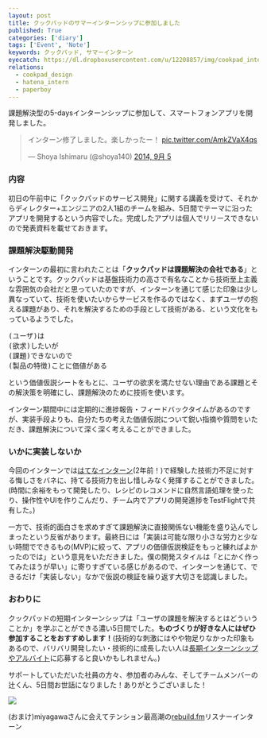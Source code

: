```yaml
---
layout: post
title: クックパッドのサマーインターンシップに参加しました
published: True
categories: ['diary']
tags: ['Event', 'Note']
keywords: クックパッド, サマーインターン
eyecatch: https://dl.dropboxusercontent.com/u/12208857/img/cookpad_internship01.jpg
relations:
  - cookpad_design
  - hatena_intern
  - paperboy
---
```


課題解決型の5-daysインターンシップに参加して、スマートフォンアプリを開発しました。

<blockquote class="twitter-tweet" lang="ja"><p>インターン修了しました。楽しかったー！ <a href="http://t.co/AmkZVaX4qs">pic.twitter.com/AmkZVaX4qs</a></p>&mdash; Shoya Ishimaru (@shoya140) <a href="https://twitter.com/shoya140/status/507864832872153088">2014, 9月 5</a></blockquote>
<script async src="//platform.twitter.com/widgets.js" charset="utf-8"></script>

### 内容

初日の午前中に「クックパッドのサービス開発」に関する講義を受けて、それからディレクター+エンジニアの2人1組のチームを組み、5日間でテーマに沿ったアプリを開発するという内容でした。完成したアプリは個人でリリースできないので発表資料を載せておきます。

<script async class="speakerdeck-embed" data-id="42a7685017f40132350b2ae5b5e9153b" data-ratio="1.33333333333333" src="//speakerdeck.com/assets/embed.js"></script>

### 課題解決駆動開発

インターンの最初に言われたことは「__クックパッドは課題解決の会社である__」ということです。クックパッドは基盤技術力の高さで有名なことから技術至上主義な雰囲気の会社だと思っていたのですが、インターンを通じて感じた印象は少し異なっていて、技術を使いたいからサービスを作るのではなく、まずユーザの抱える課題があり、それを解決するための手段として技術がある、という文化をもっているようでした。
<pre>
(ユーザ)は
(欲求)したいが
(課題)できないので
(製品の特徴)ことに価値がある
</pre>
という価値仮説シートをもとに、ユーザの欲求を満たせない理由である課題とその解決策を明確にし、課題解決のために技術を使います。

インターン期間中には定期的に進捗報告・フィードバックタイムがあるのですが、実装手段よりも、自分たちの考えた価値仮説について鋭い指摘や質問をいただき、課題解決について深く深く考えることができました。

### いかに実装しないか

今回のインターンでは[はてなインターン](http://mrk1869.com/blog/hatena_intern/)(2年前！)で経験した技術力不足に対する悔しさをバネに、持てる技術力を出し惜しみなく発揮することができました。(時間に余裕をもって開発したり、レシピのレコメンドに自然言語処理を使ったり、操作性やUIを作りこんだり、チーム内でアプリの開発進捗をTestFlightで共有した。)

一方で、技術的面白さを求めすぎて課題解決に直接関係ない機能を盛り込んでしまったという反省があります。最終日には「実装は可能な限り小さな労力と少ない時間でできるもの(MVP)に絞って、アプリの価値仮説検証をもっと練ればよかったのでは」という意見をいただきました。僕の開発スタイルは「とにかく作ってみたほうが早い」に寄りすぎている感じがあるので、インターンを通じて、できるだけ「実装しない」なかで仮説の検証を繰り返す大切さを認識しました。

### おわりに

クックパッドの短期インターンシップは「ユーザの課題を解決するとはどういうことか」を学ぶことができる濃い5日間でした。__ものづくりが好きな人にはぜひ参加することをおすすめします！__(技術的な刺激にはやや物足りなかった印象もあるので、バリバリ開発したい・技術的に成長したい人は[長期インターンシップやアルバイト](http://staffblog.cookpad.com/entry/2014/07/01/184000)に応募すると良いかもしれません。)

サポートしていただいた社員の方々、参加者のみんな、そしてチームメンバーの辻くん、5日間お世話になりました！ありがとうございました！

<img src="https://dl.dropboxusercontent.com/u/12208857/img/cookpad_internship02.jpg" class="image-on-frame-medium">

(おまけ)miyagawaさんに会えてテンション最高潮の[rebuild.fm](http://rebuild.fm/)リスナーインターン
